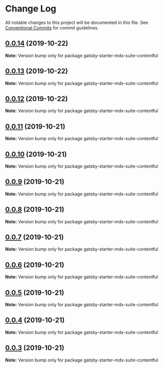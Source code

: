 # Change Log

All notable changes to this project will be documented in this file.
See [Conventional Commits](https://conventionalcommits.org) for commit guidelines.

## [0.0.14](https://github.com/axe312ger/gatsby-suite-mdx/compare/gatsby-starter-mdx-suite-contentful@0.0.13...gatsby-starter-mdx-suite-contentful@0.0.14) (2019-10-22)

**Note:** Version bump only for package gatsby-starter-mdx-suite-contentful





## [0.0.13](https://github.com/axe312ger/gatsby-suite-mdx/compare/gatsby-starter-mdx-suite-contentful@0.0.12...gatsby-starter-mdx-suite-contentful@0.0.13) (2019-10-22)

**Note:** Version bump only for package gatsby-starter-mdx-suite-contentful





## [0.0.12](https://github.com/axe312ger/gatsby-suite-mdx/compare/gatsby-starter-mdx-suite-contentful@0.0.11...gatsby-starter-mdx-suite-contentful@0.0.12) (2019-10-22)

**Note:** Version bump only for package gatsby-starter-mdx-suite-contentful





## [0.0.11](https://github.com/axe312ger/gatsby-suite-mdx/compare/gatsby-starter-mdx-suite-contentful@0.0.10...gatsby-starter-mdx-suite-contentful@0.0.11) (2019-10-21)

**Note:** Version bump only for package gatsby-starter-mdx-suite-contentful





## [0.0.10](https://github.com/axe312ger/gatsby-suite-mdx/compare/gatsby-starter-mdx-suite-contentful@0.0.9...gatsby-starter-mdx-suite-contentful@0.0.10) (2019-10-21)

**Note:** Version bump only for package gatsby-starter-mdx-suite-contentful





## [0.0.9](https://github.com/axe312ger/gatsby-suite-mdx/compare/gatsby-starter-mdx-suite-contentful@0.0.8...gatsby-starter-mdx-suite-contentful@0.0.9) (2019-10-21)

**Note:** Version bump only for package gatsby-starter-mdx-suite-contentful





## [0.0.8](https://github.com/axe312ger/gatsby-suite-mdx/compare/gatsby-starter-mdx-suite-contentful@0.0.7...gatsby-starter-mdx-suite-contentful@0.0.8) (2019-10-21)

**Note:** Version bump only for package gatsby-starter-mdx-suite-contentful





## [0.0.7](https://github.com/axe312ger/gatsby-suite-mdx/compare/gatsby-starter-mdx-suite-contentful@0.0.6...gatsby-starter-mdx-suite-contentful@0.0.7) (2019-10-21)

**Note:** Version bump only for package gatsby-starter-mdx-suite-contentful





## [0.0.6](https://github.com/axe312ger/gatsby-suite-mdx/compare/gatsby-starter-mdx-suite-contentful@0.0.5...gatsby-starter-mdx-suite-contentful@0.0.6) (2019-10-21)

**Note:** Version bump only for package gatsby-starter-mdx-suite-contentful





## [0.0.5](https://github.com/axe312ger/gatsby-suite-mdx/compare/gatsby-starter-mdx-suite-contentful@0.0.4...gatsby-starter-mdx-suite-contentful@0.0.5) (2019-10-21)

**Note:** Version bump only for package gatsby-starter-mdx-suite-contentful





## [0.0.4](https://github.com/axe312ger/gatsby-suite-mdx/compare/gatsby-starter-mdx-suite-contentful@0.0.3...gatsby-starter-mdx-suite-contentful@0.0.4) (2019-10-21)

**Note:** Version bump only for package gatsby-starter-mdx-suite-contentful





## [0.0.3](https://github.com/axe312ger/gatsby-suite-mdx/compare/gatsby-starter-mdx-suite-contentful@0.0.2...gatsby-starter-mdx-suite-contentful@0.0.3) (2019-10-21)

**Note:** Version bump only for package gatsby-starter-mdx-suite-contentful

